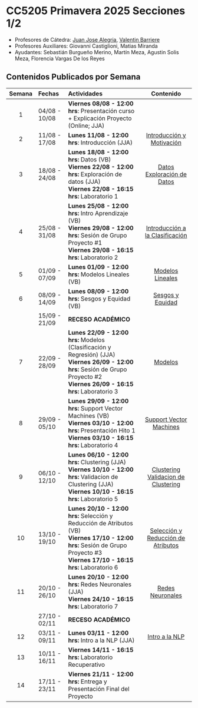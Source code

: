 # CC5205 Primavera 2025 Secciones 1/2

* Profesores de Cátedra: [Juan Jose Alegria](https://dcc.uchile.cl/pregrado/academico/juan-alegria), [Valentin Barriere](https://dcc.uchile.cl/pregrado/academico/valentin-barriere)
* Profesores Auxiliares: Giovanni Castiglioni, Matias Miranda
* Ayudantes: Sebastián Burgueño Merino, Martín Meza, Agustin Solis Meza, Florencia Vargas De los Reyes

## Contenidos Publicados por Semana


|  Semana  | Fechas        | Actividades                                                  |                            Contenido                            |
| :------: | :------------ | :----------------------------------------------------------- | :----------------------------------------------------------: |
|    1     | 04/08 - 10/08 | **Viernes 08/08 - 12:00 hrs**: Presentación curso + Explicación Proyecto (Online; JJA)                                               |                                                              |
|    2     | 11/08 - 17/08 | **Lunes 11/08 - 12:00 hrs**: Introducción (JJA) <br/> | [Introducción y Motivación](https://valbarriere.github.io/minerias/1_intro/) |
|    3     | 18/08 - 24/08 | **Lunes 18/08 - 12:00 hrs:** Datos (VB) <br/> **Viernes 22/08 - 12:00 hrs:** Exploración de datos (JJA) <br/> **Viernes 22/08 - 16:15 hrs:** Laboratorio 1 | [Datos](https://valbarriere.github.io/minerias/2_datos/) </br> [Exploración de Datos](https://valbarriere.github.io/minerias/3_datos_exp/) |
|    4     | 25/08 - 31/08 | **Lunes 25/08 - 12:00 hrs:** Intro Aprendizaje  (VB) <br/> **Viernes 29/08 - 12:00 hrs:** Sesión de Grupo Proyecto #1 <br/> **Viernes 29/08 - 16:15 hrs:** Laboratorio 2 | [Introducción a la Clasificación](https://valbarriere.github.io/minerias/4_intro_sl/) |
|    5     | 01/09 - 07/09 | **Lunes 01/09 - 12:00 hrs:** Modelos Lineales  (VB)| [Modelos Lineales](https://valbarriere.github.io/minerias/6_modelos_lin/) |
|    6     | 08/09 - 14/09 | **Lunes 08/09 - 12:00 hrs:** Sesgos y Equidad (VB)| [Sesgos y Equidad](https://valbarriere.github.io/minerias/5_biases/) |
|          | 15/09 - 21/09 | **RECESO ACADÉMICO**                                         |                                                              |
|    7     | 22/09 - 28/09 | **Lunes 22/09 - 12:00 hrs:** Modelos (Clasificación y Regresión) (JJA) <br/> **Viernes 26/09 - 12:00 hrs:** Sesión de Grupo Proyecto #2 <br/> **Viernes 26/09 - 16:15 hrs:** Laboratorio 3 | [Modelos](https://valbarriere.github.io/minerias/7_clasificadores/) |
|    8     | 29/09 - 05/10 | **Lunes 29/09 - 12:00 hrs:** Support Vector Machines (VB) <br/> **Viernes 03/10 - 12:00 hrs:** Presentación Hito 1 <br/> **Viernes 03/10 - 16:15 hrs:** Laboratorio 4 | [Support Vector Machines](https://valbarriere.github.io/minerias/8_svm/) |
|    9     | 06/10 - 12/10 | **Lunes 06/10 - 12:00 hrs:** Clustering (JJA) <br/>  **Viernes 10/10 - 12:00 hrs:** Validacion de Clustering (JJA) <br/>  **Viernes 10/10 - 16:15 hrs:** Laboratorio 5 | [Clustering](https://valbarriere.github.io/minerias/9_clustering/) <br/> [Validacion de Clustering](TOADD)  |
|   10     | 13/10 - 19/10 | **Lunes 20/10 - 12:00 hrs:** Selección y Reducción de Atributos (VB) <br/> **Viernes 17/10 - 12:00 hrs:** Sesión de Grupo Proyecto #3 <br/> **Viernes 17/10 - 16:15 hrs:** Laboratorio 6 | [Selección y Reducción de Atributos](https://valbarriere.github.io/minerias/10_reduccion_atributos/) |
|   11     | 20/10 - 26/10 | **Lunes 20/10 - 12:00 hrs:** Redes Neuronales (JJA) <br/> **Viernes 24/10 - 16:15 hrs:** Laboratorio 7 | [Redes Neuronales](https://valbarriere.github.io/minerias/11_nn/) |
|          | 27/10 - 02/11 | **RECESO ACADÉMICO**                                         |                                                              |
|   12     | 03/11 - 09/11 | **Lunes 03/11 - 12:00 hrs:** Intro a la NLP (JJA) | [Intro a la NLP](https://valbarriere.github.io/minerias/12_nlp/) |
|   13     | 10/11 - 16/11 | **Viernes 14/11 - 16:15 hrs:** Laboratorio Recuperativo| |
|   14     | 17/11 - 23/11 | **Viernes 21/11 - 12:00 hrs:** Entrega y Presentación Final del Proyecto | |
